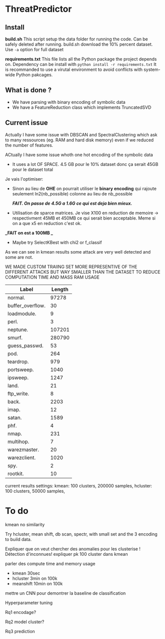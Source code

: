 # ThreatPredictor

## Install

**build.sh**
This script setup the data folder for running the code.
Can be safely deleted after running.
build.sh download the 10% percent dataset.
Use `-a` option for full dataset

**requirements.txt**
This file lists all the Python package the project depends on.
Dependency can be install with `python install -r requirements.txt`
It is recommanded to use a virutal environment to avoid conflicts with system-wide Python pakcages.

## What is done ?

- We have parsing with binary encoding of symbolic data
- We have a FeatureReduction class which implements TruncatedSVD

## Current issue

Actually I have some issue with DBSCAN and SpectralClustering which ask to many ressources (eg. RAM and hard disk memory) even if we reduced the number of features.

ACtually I have some issue whoth one hot encoding of the symbolic data

- It uses a lot OF SPACE. 4.5 GB pour le 10% dataset donc ça serait 45GB pour le dataset total

Je vais l'optimiser:

- Sinon au lieu de **OHE** on pourrait utiliser le **binary encoding** qui rajoute seulement ln2(nb_possible) colonne au lieu de nb_possible

  **_FAIT. On passe de 4.5G a 1.6G ce qui est deja bien mieux._**

- Utilisation de sparce matrices. Je vise X100 en reduction de memoire -> respectivment 45MB et 450MB ce qui serait bien acceptable. Meme si on a que x5 en reduction c'est ok.

**_FAIT on est a 100MB _**

- Maybe try SelectKBest with chi2 or f_classif

As we can see in kmean results some attack are very well detected and some are not.

WE MADE CUSTOM TRAIING SET MORE REPRESENTIVE OF THE DIFFERENT ATTACKS BUT WAY SMALLER THAN THE DATASET TO REDUCE COMPUTATION TIME AND MASS RAM USAGE

| Label            | Length |
| ---------------- | ------ |
| normal.          | 97278  |
| buffer_overflow. | 30     |
| loadmodule.      | 9      |
| perl.            | 3      |
| neptune.         | 107201 |
| smurf.           | 280790 |
| guess_passwd.    | 53     |
| pod.             | 264    |
| teardrop.        | 979    |
| portsweep.       | 1040   |
| ipsweep.         | 1247   |
| land.            | 21     |
| ftp_write.       | 8      |
| back.            | 2203   |
| imap.            | 12     |
| satan.           | 1589   |
| phf.             | 4      |
| nmap.            | 231    |
| multihop.        | 7      |
| warezmaster.     | 20     |
| warezclient.     | 1020   |
| spy.             | 2      |
| rootkit.         | 10     |

current results settings:
kmean: 100 clusters, 200000 samples,
hcluster: 100 clusters, 50000 samples,

# To do

kmean no similarity

Try hcluster, mean shift, db scan, spectr, with small set and the 3 encoding to build data.

Expliquer que on veut chercher des anomalies pour les clusterise ! Détection d'inconnues!
expliquer pk 100 cluster dans kmean

parler des compute time and memory usage

- kmean 30sec
- hcluster 3min on 100k
- meanshift 10min on 100k

mettre un CNN pour demontrer la baseline de classification

Hyperparameter tuning

Rq1 encodage?

Rq2 model cluster?

Rq3 prediction
